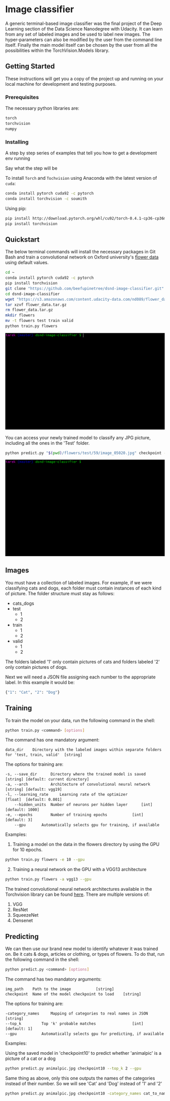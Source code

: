 # Image classifier

A generic terminal-based image classifier was the final project of the Deep Learning section of the Data Science Nanodegree with Udacity. It can learn from any set of labeled images and be used to label new images. The hyper-parameters can also be modified by the user from the command line itself. Finally the main model itself can be chosen by the user from all the possibilities within the TorchVision.Models library.

## Getting Started

These instructions will get you a copy of the project up and running on your local machine for development and testing purposes.

### Prerequisites

The necessary python libraries are:

```python
torch
torchvision
numpy
```
### Installing

A step by step series of examples that tell you how to get a development env running

Say what the step will be

To install `Torch` and `Tochvision` using Anaconda with the latest version of `cuda`:
```bash
conda install pytorch cuda92 -c pytorch
conda install torchvision -c soumith
```
Using pip:

```bash
pip install http://download.pytorch.org/whl/cu92/torch-0.4.1-cp36-cp36m-win_amd64.whl
pip install torchvision
```
## Quickstart
The below terminal commands will install the necessary packages in Git Bash and train a convolutional network on Oxford university's [flower data](http://www.robots.ox.ac.uk/~vgg/data/flowers/102/index.html) using default values.
```bash
cd ~
conda install pytorch cuda92 -c pytorch
pip install torchvision
git clone "https://github.com/beefupinetree/dsnd-image-classifier.git"
cd dsnd-image-classifier
wget "https://s3.amazonaws.com/content.udacity-data.com/nd089/flower_data.tar.gz"
tar xzvf flower_data.tar.gz
rm flower_data.tar.gz
mkdir flowers
mv -t flowers test train valid
python train.py flowers
```

<p align="center"><img src="/img/train.gif?raw=true"/></p>

You can access your newly trained model to classify any JPG picture, including all the ones in the 'Test' folder.
```bash
python predict.py "$(pwd)/flowers/test/59/image_05020.jpg" checkpoint --top_k 5 --gpu
```
<p align="center"><img src="/img/predict.gif?raw=true"/></p>

## Images

You must have a collection of labeled images. For example, if we were classifying cats and dogs, each folder must contain instances of each kind of picture. The folder structure must stay as follows:
* cats_dogs
 * test
  	* 1
  	* 2
 * train
  	* 1
  	* 2
 * valid
  	* 1
	* 2

The folders labeled '1' only contain pictures of cats and folders labeled '2' only contain pictures of dogs.

Next we will need a JSON file assigning each number to the appropriate label. In this example it would be:
```python
{"1": "Cat", "2": "Dog"}
```
## Training
To train the model on your data, run the following command in the shell:

```bash
python train.py <command> [options]
```

The command has one mandatory argument:

```
data_dir	Directory with the labeled images within separate folders for 'test, train, valid'	[string]
```

The options for training are:

```
-s, --save_dir  	Directory where the trained model is saved	[string] [default: current directory]
-a, --arch  		Architecture of convolutional neural network	[string] [default: vgg19]
-l, --learning_rate 	Learning rate of the optimizer			[float]	 [default: 0.001]
	--hidden_units	Number of neurons per hidden layer		[int]	 [default: 1000]
-e, --epochs		Number of training epochs			[int]	 [default: 3]
	--gpu		Automatically selects gpu for training, if available
```

Examples:

1. Training a model on the data in the flowers directory by using the GPU for 10 epochs.
```bash
python train.py flowers -e 10 --gpu
```
2. Training a neural network on the GPU with a VGG13 architecture
```bash
python train.py flowers -a vgg13 --gpu
```

The trained convolutional neural network architectures available in the Torchvision library can be found [here](https://pytorch.org/docs/0.3.0/torchvision/models.html). There are multiple versions of:

1. VGG
2. ResNet
3. SqueezeNet
4. Densenet

## Predicting

We can then use our brand new model to identify whatever it was trained on. Be it cats & dogs, articles or clothing, or types of flowers. To do that, run the following command in the shell:

```bash
python predict.py <command> [options]
```

The command has two mandatory arguments:

```
img_path	Path to the image			[string]
checkpoint	Name of the model checkpoint to load	[string]
```

The options for training are:
```
-category_names 	Mapping of categories to real names in JSON		[string]
--top_k  		Top 'k' probable matches				[int] [default: 1]
--gpu			Automatically selects gpu for predicting, if available
```

Examples:

Using the saved model in 'checkpoint10' to predict whether 'animalpic' is a picture of a cat or a dog
```bash
python predict.py animalpic.jpg checkpoint10 --top_k 2 --gpu
```

Same thing as above, only this one outputs the names of the categories instead of their number. So we will see 'Cat' and 'Dog' instead of '1' and '2'
```bash
python predict.py animalpic.jpg checkpoint10 -category_names cat_to_name.json --gpu
```
